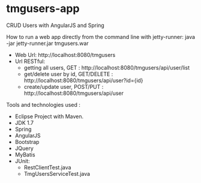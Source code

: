 tmgusers-app
============

CRUD Users with AngularJS and Spring

How to run a web app directly from the command line with jetty-runner: java -jar jetty-runner.jar tmgusers.war

- Web Url: http://localhost:8080/tmgusers
- Url RESTful: 
  - getting all users, GET : http://localhost:8080/tmgusers/api/user/list 
  - get/delete user by id, GET/DELETE : http://localhost:8080/tmgusers/api/user?id={id}
  - create/update user, POST/PUT : http://localhost:8080/tmgusers/api/user

Tools and technologies used :
  - Eclipse Project with Maven.
  - JDK 1.7
  - Spring
  - AngularJS
  - Bootstrap
  - JQuery
  - MyBatis
  - JUnit:
    - RestClientTest.java
    - TmgUsersServiceTest.java
